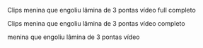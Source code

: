 Clips menina que engoliu lâmina de 3 pontas vídeo full completo

Clips menina que engoliu lâmina de 3 pontas vídeo completo

menina que engoliu lâmina de 3 pontas vídeo
